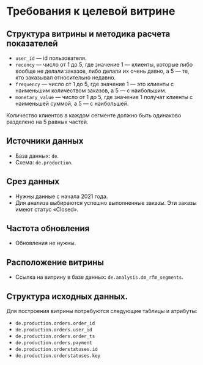 # Требования к целевой витрине

## Структура витрины и методика расчета показателей
- `user_id` — id пользователя.
- `recency` — число от 1 до 5, где значение 1 — клиенты, которые либо вообще не делали заказов, либо делали их очень давно, а 5 — те, кто заказывал относительно недавно.
- `frequency` — число от 1 до 5, где значение 1 — это клиенты с наименьшим количеством заказов, а 5 — с наибольшим.
- `monetary_value` — число от 1 до 5, где значение 1 получат клиенты с наименьшей суммой, а 5 — с наибольшей.

Количество клиентов в каждом сегменте должно быть одинаково разделено на 5 равных частей. 

## Источники данных
- База данных: `de`.
- Схема: `de.production`.

## Срез данных
- Нужны данные с начала 2021 года.
- Для анализа выбираются успешно выполненные заказы. Эти заказы имеют статус «Closed».

## Частота обновления
- Обновления не нужны.

## Расположение витрины
- Ссылка на витрину в базе данных: `de.analysis.dm_rfm_segments`.

## Структура исходных данных.

Для построения витрины потребуются следующие таблицы и атрибуты:
- `de.production.orders.order_id`
- `de.production.orders.user_id`
- `de.production.orders.order_ts`
- `de.production.orders.payment`
- `de.production.orderstatuses.id`
- `de.production.orderstatuses.key`
